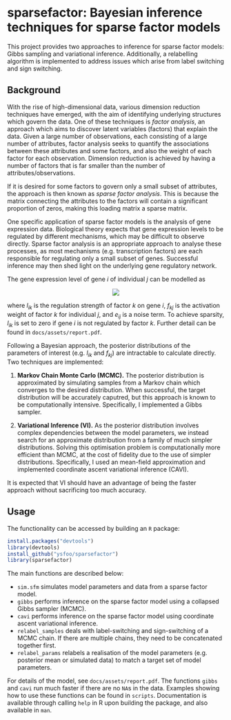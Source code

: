 # sparsefactor: Bayesian inference techniques for sparse factor models

This project provides two approaches to inference for sparse factor models: Gibbs sampling and variational inference. Additionally, a relabelling algorithm is implemented to address issues which arise from label switching and sign switching.

## Background

With the rise of high-dimensional data, various dimension reduction techniques have emerged, with the aim of identifying underlying structures which govern the data. One of these techniques is *factor analysis*, an approach which aims to discover latent variables (factors) that explain the data. Given a large number of observations, each consisting of a large number of attributes, factor analysis seeks to quantify the associations between these attributes and some factors, and also the weight of each factor for each observation. Dimension reduction is achieved by having a number of factors that is far smaller than the number of attributes/observations.

If it is desired for some factors to govern only a small subset of attributes, the approach is then known as *sparse factor analysis*. This is because the matrix connecting the attributes to the factors will contain a significant proportion of zeros, making this loading matrix a sparse matrix.

One specific application of sparse factor models is the analysis of gene expression data. Biological theory expects that gene expression levels to be regulated by different mechanisms, which may be difficult to observe directly. Sparse factor analysis is an appropriate approach to analyse these processes, as most mechanisms (e.g. transcription factors) are each responsible for regulating only a small subset of genes. Successful inference may then shed light on the underlying gene regulatory network.

 The gene expression level of gene *i* of individual *j* can be modelled as

 <p align="center"><img src="https://render.githubusercontent.com/render/math?math=y_{ij} = \sum_{k=1}^K l_{ik}f_{kj}%2Be_{ij},"></p>

where *l*<sub><i>ik</i></sub> is the regulation strength of factor *k* on gene *i*, *f*<sub><i>kj</i></sub> is the activation weight of factor *k* for individual *j*, and *e*<sub><i>ij</i></sub> is a noise term. To achieve sparsity, *l*<sub><i>ik</i></sub> is set to zero if gene *i* is not regulated by factor *k*. Further detail can be found in `docs/assets/report.pdf`.

Following a Bayesian approach, the posterior distributions of the parameters of interest (e.g. *l*<sub><i>ik</i></sub> and *f*<sub><i>kj</i></sub>) are intractable to calculate directly. Two techniques are implemented:

1. **Markov Chain Monte Carlo (MCMC).** The posterior distribution is approximated by simulating samples from a Markov chain which converges to the desired distribution. When successful, the target distribution will be accurately caputred, but this approach is known to be computationally intensive. Specifically, I implemented a Gibbs sampler.

2. **Variational Inference (VI).** As the posterior distribution involves complex dependencies between the model parameters, we instead search for an approximate distribution from a family of much simpler distributions. Solving this optimisation problem is computationally more efficient than MCMC, at the cost of fidelity due to the use of simpler distributions. Specifically, I used an mean-field approximation and implemented coordinate ascent variational inference (CAVI).

It is expected that VI should have an advantage of being the faster approach without sacrificing too much accuracy.

## Usage

The functionality can be accessed by building an `R` package:

   ```R
   install.packages("devtools")
   library(devtools)
   install_github("ysfoo/sparsefactor")
   library(sparsefactor)
   ```

The main functions are described below:
- `sim.sfm` simulates model parameters and data from a sparse factor model.
- `gibbs` performs inference on the sparse factor model using a collapsed Gibbs sampler (MCMC).
- `cavi` performs inference on the sparse factor model using coordinate ascent variational inference.
- `relabel_samples` deals with label-switching and sign-switching of a MCMC chain. If there are multiple chains, they need to be concatenated together first.
- `relabel_params` relabels a realisation of the model parameters (e.g. posterior mean or simulated data) to match a target set of model parameters.

For details of the model, see `docs/assets/report.pdf`. The functions `gibbs` and `cavi` run much faster if there are no `NA`s in the data. Examples showing how to use these functions can be found in `scripts`. Documentation is available through calling `help` in R upon building the package, and also available in `man`.